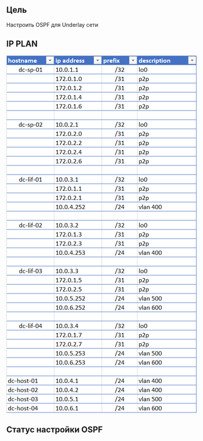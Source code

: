 ## Цель
Настроить OSPF для Underlay сети

## IP PLAN

![](ip_plan.png)

## Статус настройки OSPF




